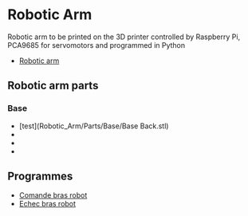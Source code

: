 # Robotic Arm

Robotic arm to be printed on the 3D printer controlled by Raspberry Pi, PCA9685 for servomotors and programmed in Python

+ [Robotic arm](https://github.com/matthieu-59/bras-robot/blob/master/pieces/bras%20robot%20assembl%C3%A9.stl)

## Robotic arm parts

### Base

+ [test](Robotic_Arm/Parts/Base/Base Back.stl)
+ []()
+ []()
+ []()

## Programmes

+ [Comande bras robot](https://github.com/MPi3D/comande_bras_robot)
+ [Echec bras robot](https://github.com/MPi3D/Echec_Bras_Robot)
